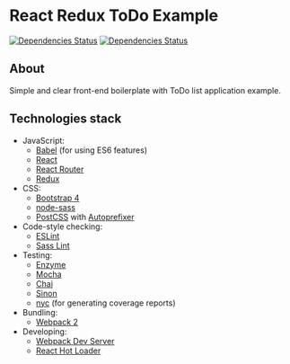 React Redux ToDo Example
===

[![Dependencies Status](https://david-dm.org/elemus/react-redux-boilerplate.svg)](https://david-dm.org/elemus/react-redux-boilerplate.svg)
[![Dependencies Status](https://david-dm.org/elemus/react-redux-boilerplate.svg/dev-status.svg)](https://david-dm.org/elemus/react-redux-boilerplate.svg)

## About

Simple and clear front-end boilerplate with ToDo list application example.

## Technologies stack

* JavaScript:
    - [Babel](http://babeljs.io) (for using ES6 features)
    - [React](https://facebook.github.io/react/)
    - [React Router](https://github.com/reactjs/react-router)
    - [Redux](http://redux.js.org/)
* CSS:
    - [Bootstrap 4](https://v4-alpha.getbootstrap.com/)
    - [node-sass](https://github.com/sass/node-sass)
    - [PostCSS](https://github.com/postcss/postcss) with [Autoprefixer](https://github.com/postcss/autoprefixer)
* Code-style checking:
    - [ESLint](http://eslint.org)
    - [Sass Lint](https://github.com/sasstools/sass-lint)
* Testing:
    - [Enzyme](https://github.com/airbnb/enzyme)
    - [Mocha](https://mochajs.org/)
    - [Chai](http://chaijs.com/)
    - [Sinon](http://sinonjs.org/)
    - [nyc](https://github.com/istanbuljs/nyc) (for generating coverage reports)
* Bundling:
    - [Webpack 2](http://webpack.github.io)
* Developing:
    - [Webpack Dev Server](http://webpack.github.io)
    - [React Hot Loader](https://github.com/gaearon/react-hot-loader)